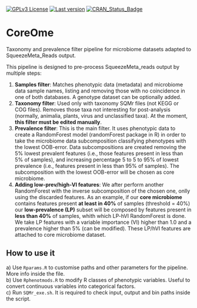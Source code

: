 [![GPLv3 License](https://img.shields.io/badge/License-GPL%20v3-yellow.svg)](https://opensource.org/licenses/)
[![Last version](https://img.shields.io/github/tag/alopgar/CoreOme.svg)](https://img.shields.io/github/tag/alopgar/CoreOme.svg)
[![CRAN_Status_Badge](http://www.r-pkg.org/badges/version/CoreOme)](https://cran.r-project.org/package=CoreOme)

# CoreOme
Taxonomy and prevalence filter pipeline for microbiome datasets adapted to SqueezeMeta_Reads output.

This pipeline is designed to pre-process SqueezeMeta_reads output by multiple steps:

1) **Samples filter**: Matches phenotypic data (metadata) and microbiome data sample names, listing and removing those with no coincidence in one of both databases. A genotype dataset can be optionally added.
2) **Taxonomy filter**: Used only with taxonomy SQMr files (not KEGG or COG files). Removes those taxa not interesting for post-analysis (normally, animalia, plants, virus and unclassified taxa). At the moment, **this filter must be edited manually**.
3) **Prevalence filter**: This is the main filter. It uses phenotypic data to create a RandomForest model (randomForest package in R) in order to take the microbiome data subcomposition classifying phenotypes with the lowest OOB-error. Data subcompositions are created removing the 5% lowest prevalent features (i.e., those features present in less than 5% of samples), and increasing percentage 5 to 5 to 95% of lowest prevalence (i.e., features present in less than 95% of samples). The subcomposition with the lowest OOB-error will be chosen as core microbiome.
4) **Adding low-prev/high-VI features**: We after perform another RandomForest with the inverse subcomposition of the chosen one, onlly using the discarded features. As an example, if our **core microbiome** contains features present **at least in 40%** of samples (threshold = 40%) our **low-prevalence (LP)** subset will be composed by features present in **less than 40%** of samples, whith which LP-hVI RandomForest is done. We take LP features with a variable importance (VI) higher than 1.0 and a prevalence higher than 5% (can be modified). These LP/hVI features are attached to core microbiome dataset.

## How to use it

a) Use `Rparams.R` to customise paths and other parameters for the pipeline. More info inside the file.  
b) Use `Rphenotmods.R` to modify R classes of phenotypic variables. Useful to convert continuous variables into categorical factors.  
c) Run `SQMr_exe.sh`. It is required to check input, output and bin paths inside the script.
